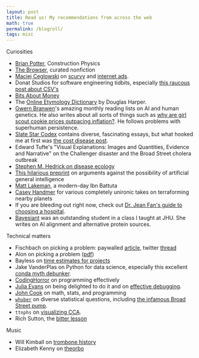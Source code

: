 ```yaml
---
layout: post
title: Read us! My recommendations from across the web
math: true
permalink: /blogroll/
tags: misc
---
```


Curiosities 

- [Brian Potter](https://www.construction-physics.com/), Construction Physics
- [The Browser](https://thebrowser.com/), curated nonfiction
- [Maciej Ceglowski](https://idlewords.com/about.htm) on [scurvy](https://idlewords.com/2010/03/scott_and_scurvy.htm) and [internet ads](https://idlewords.com/talks/what_happens_next_will_amaze_you.htm).
- Donat Studios for software engineering tidbits, especially [this raucous post about CSV's](https://donatstudios.com/Falsehoods-Programmers-Believe-About-CSVs)
- [Bits About Money](https://www.bitsaboutmoney.com/)
- The [Online Etymology Dictionary](https://www.etymonline.com/search?q=blog) by Douglas Harper.
- [Gwern Branwen](https://www.gwern.net/)'s amazing monthly reading lists on AI and human genetics. He also writes about all sorts of things such as [why are girl scout cookie prices outpacing inflation?](https://www.gwern.net/Girl-Scouts-and-good-governance). He follows problems with superhuman persistence.
- [Slate Star Codex](https://slatestarcodex.com) contains diverse, fascinating essays, but what hooked me at first was [the cost disease post](https://slatestarcodex.com/2017/02/09/considerations-on-cost-disease/).
- Edward Tufte's "Visual Explanations: Images and Quantities, Evidence and Narrative" on the Challenger disaster and the Broad Street cholera outbreak
- [Stephen M. Hedrick on disease ecology](https://www.ncbi.nlm.nih.gov/pmc/articles/PMC5711578/)
- [This hilarious preprint](https://arxiv.org/pdf/1703.10987.pdf) on arguments against the possibility of artificial general intelligence
- [Matt Lakeman](https://mattlakeman.org/), a modern-day Ibn Battuta
- [Casey Handmer](https://www.caseyhandmer.com/) for various completely unironic takes on terraforming nearby planets
- If you are bleeding out right now, check out [Dr. Jean Fan's guide to choosing a hospital](https://jef.works/blog/2024/04/22/hospital-shoppable-services/).
- [Bayesiant](https://thebayesiant.substack.com/) was an outstanding student in a class I taught at JHU. She writes on AI alignment and alternative protein sources. 

Technical matters

- Fischbach on picking a problem: paywalled [article](https://www.cell.com/cell/abstract/S0092-8674(24)00304-0), twitter [thread](https://x.com/mfgrp/status/1778440273988812835)
- Alon on picking a problem ([pdf](https://www.weizmann.ac.il/mcb/alon/sites/mcb.UriAlon/files/uploads/nurturing/howtochoosegoodproblem.pdf))
- Bayless on [time estimates for projects](https://thesearesystems.substack.com/p/task-estimation-conquering-hofstadters)
- Jake VanderPlas on Python for data science, especially this excellent [conda myth debunker](http://jakevdp.github.io/blog/2016/08/25/conda-myths-and-misconceptions/).
- [CodingHorror](https://blog.codinghorror.com/) on programming effectively 
- [Julia Evans](https://jvns.ca/about/) on being delighted to do it and on [effective debugging](https://jvns.ca/blog/2022/12/08/a-debugging-manifesto/).
- [John Cook](https://www.johndcook.com/blog/) on math, stats, and programming
- [`whuber`](https://stats.stackexchange.com/users/919/whuber) on diverse statistical questions, including [the infamous Broad Street pump](https://stats.stackexchange.com/questions/297504/what-statistical-model-or-algorithm-could-be-used-to-solve-the-john-snow-cholera).
- `ttnphs` on [visualizing CCA](https://stats.stackexchange.com/questions/65692/how-to-visualize-what-canonical-correlation-analysis-does-in-comparison-to-what/65817#65817).
- Rich Sutton, the [bitter lesson](http://www.incompleteideas.net/IncIdeas/BitterLesson.html)

Music

- Will Kimball on [trombone history](http://kimballtrombone.com/trombone-history-timeline/)
- Elizabeth Kenny on [theorbo](https://www.youtube.com/watch?v=eVabz8LneI4)